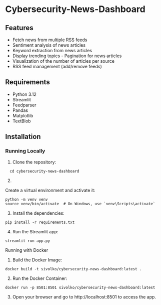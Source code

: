 # Cybersecurity-News-Dashboard

## Features 

- Fetch news from multiple RSS feeds 
- Sentiment analysis of news articles 
- Keyword extraction from news articles 
- Display trending topics - Pagination for news articles 
- Visualization of the number of articles per source 
- RSS feed management (add/remove feeds)

## Requirements

 - Python 3.12 
 - Streamlit 
 - Feedparser 
 - Pandas 
 - Matplotlib 
 - TextBlob


## Installation 

### Running Locally

1. Clone the repository: 

``` git clone https://github.com/sivolko/cybersecurity-news-dashboard.git 
  cd cybersecurity-news-dashboard
 ``` 
2. 

Create a virtual environment and activate it:
```
python -m venv venv
source venv/bin/activate  # On Windows, use `venv\Scripts\activate`

```

3. Install the dependencies:

```
pip install -r requirements.txt
```

4. Run the Streamlit app:

```
streamlit run app.py
```

Running with Docker 

1. Build the Docker Image:
```
docker build -t sivolko/cybersecurity-news-dashboard:latest .
```
2. Run the Docker Container:
```
docker run -p 8501:8501 sivolko/cybersecurity-news-dashboard:latest

```
3. Open your browser and go to http://localhost:8501 to access the app.